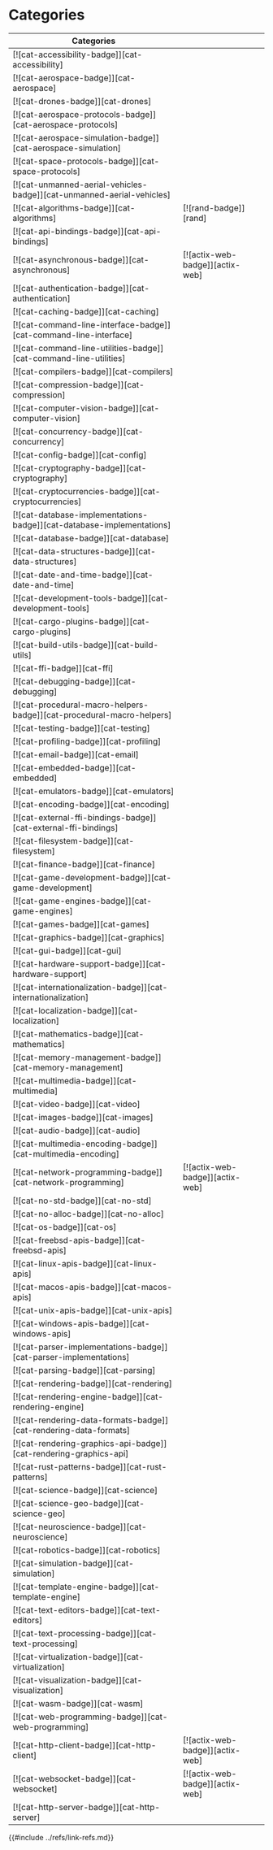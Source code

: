 # Categories

| Categories |     |     |
|------------| --- | --- |
| [![cat-accessibility-badge]][cat-accessibility] |  |
| [![cat-aerospace-badge]][cat-aerospace] |  |
|   [![cat-drones-badge]][cat-drones] |  |
|   [![cat-aerospace-protocols-badge]][cat-aerospace-protocols] |  |
|   [![cat-aerospace-simulation-badge]][cat-aerospace-simulation] |  |
|   [![cat-space-protocols-badge]][cat-space-protocols] |  |
|   [![cat-unmanned-aerial-vehicles-badge]][cat-unmanned-aerial-vehicles] |  |
| [![cat-algorithms-badge]][cat-algorithms] |  [![rand-badge]][rand]  |
| [![cat-api-bindings-badge]][cat-api-bindings] |  |
| [![cat-asynchronous-badge]][cat-asynchronous] | [![actix-web-badge]][actix-web] |
| [![cat-authentication-badge]][cat-authentication] |  |
| [![cat-caching-badge]][cat-caching] |  |
| [![cat-command-line-interface-badge]][cat-command-line-interface] |  |
| [![cat-command-line-utilities-badge]][cat-command-line-utilities] |  |
| [![cat-compilers-badge]][cat-compilers] |  |
| [![cat-compression-badge]][cat-compression] |  |
| [![cat-computer-vision-badge]][cat-computer-vision] |  |
| [![cat-concurrency-badge]][cat-concurrency] |  |
| [![cat-config-badge]][cat-config] |  |
| [![cat-cryptography-badge]][cat-cryptography] |  |
|   [![cat-cryptocurrencies-badge]][cat-cryptocurrencies] |  |
| [![cat-database-implementations-badge]][cat-database-implementations] |  |
| [![cat-database-badge]][cat-database] |  |
| [![cat-data-structures-badge]][cat-data-structures] |  |
| [![cat-date-and-time-badge]][cat-date-and-time] |  |
| [![cat-development-tools-badge]][cat-development-tools] |  |
| [![cat-cargo-plugins-badge]][cat-cargo-plugins] |  |
| [![cat-build-utils-badge]][cat-build-utils] |  |
| [![cat-ffi-badge]][cat-ffi] |  |
| [![cat-debugging-badge]][cat-debugging] |  |
| [![cat-procedural-macro-helpers-badge]][cat-procedural-macro-helpers] |  |
| [![cat-testing-badge]][cat-testing] |  |
| [![cat-profiling-badge]][cat-profiling] |  |
| [![cat-email-badge]][cat-email] |  |
| [![cat-embedded-badge]][cat-embedded] |  |
| [![cat-emulators-badge]][cat-emulators] |  |
| [![cat-encoding-badge]][cat-encoding] |  |
| [![cat-external-ffi-bindings-badge]][cat-external-ffi-bindings] |  |
| [![cat-filesystem-badge]][cat-filesystem] |  |
| [![cat-finance-badge]][cat-finance] |  |
| [![cat-game-development-badge]][cat-game-development] |  |
| [![cat-game-engines-badge]][cat-game-engines] |  |
| [![cat-games-badge]][cat-games] |  |
| [![cat-graphics-badge]][cat-graphics] |  |
| [![cat-gui-badge]][cat-gui] |  |
| [![cat-hardware-support-badge]][cat-hardware-support] |  |
| [![cat-internationalization-badge]][cat-internationalization] |  |
| [![cat-localization-badge]][cat-localization] |  |
| [![cat-mathematics-badge]][cat-mathematics] |  |
| [![cat-memory-management-badge]][cat-memory-management] |  |
| [![cat-multimedia-badge]][cat-multimedia] |  |
| [![cat-video-badge]][cat-video] |  |
| [![cat-images-badge]][cat-images] |  |
| [![cat-audio-badge]][cat-audio] |  |
| [![cat-multimedia-encoding-badge]][cat-multimedia-encoding] |  |
| [![cat-network-programming-badge]][cat-network-programming] | [![actix-web-badge]][actix-web] |
| [![cat-no-std-badge]][cat-no-std] |  |
| [![cat-no-alloc-badge]][cat-no-alloc] |  |
| [![cat-os-badge]][cat-os] |  |
| [![cat-freebsd-apis-badge]][cat-freebsd-apis] |  |
| [![cat-linux-apis-badge]][cat-linux-apis] |  |
| [![cat-macos-apis-badge]][cat-macos-apis] |  |
| [![cat-unix-apis-badge]][cat-unix-apis] |  |
| [![cat-windows-apis-badge]][cat-windows-apis] |  |
| [![cat-parser-implementations-badge]][cat-parser-implementations] |  |
| [![cat-parsing-badge]][cat-parsing] |  |
| [![cat-rendering-badge]][cat-rendering] |  |
| [![cat-rendering-engine-badge]][cat-rendering-engine] |  |
| [![cat-rendering-data-formats-badge]][cat-rendering-data-formats] |  |
| [![cat-rendering-graphics-api-badge]][cat-rendering-graphics-api] |  |
| [![cat-rust-patterns-badge]][cat-rust-patterns] |  |
| [![cat-science-badge]][cat-science] |  |
| [![cat-science-geo-badge]][cat-science-geo] |  |
| [![cat-neuroscience-badge]][cat-neuroscience] |  |
| [![cat-robotics-badge]][cat-robotics] |  |
| [![cat-simulation-badge]][cat-simulation] |  |
| [![cat-template-engine-badge]][cat-template-engine] |  |
| [![cat-text-editors-badge]][cat-text-editors] |  |
| [![cat-text-processing-badge]][cat-text-processing] |  |
| [![cat-virtualization-badge]][cat-virtualization] |  |
| [![cat-visualization-badge]][cat-visualization] |  |
| [![cat-wasm-badge]][cat-wasm] |  |
| [![cat-web-programming-badge]][cat-web-programming] |  |
| [![cat-http-client-badge]][cat-http-client] | [![actix-web-badge]][actix-web] |
| [![cat-websocket-badge]][cat-websocket] | [![actix-web-badge]][actix-web] |
| [![cat-http-server-badge]][cat-http-server] |  |

{{#include ../refs/link-refs.md}}
